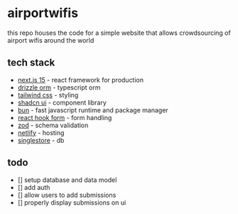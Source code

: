 # airportwifis

this repo houses the code for a simple website that allows crowdsourcing of airport wifis around the world

## tech stack

- [next.js 15](https://nextjs.org/) - react framework for production
- [drizzle orm](https://orm.drizzle.team/) - typescript orm
- [tailwind css](https://tailwindcss.com/) - styling
- [shadcn ui](https://ui.shadcn.com) - component library
- [bun](https://bun.sh/) - fast javascript runtime and package manager
- [react hook form](https://react-hook-form.com/) - form handling
- [zod](https://zod.dev/) - schema validation
- [netlify](https://netlify.app/) - hosting
- [singlestore](https://www.singlestore.com/) - db

## todo

- [] setup database and data model
- [] add auth
- [] allow users to add submissions
- [] properly display submissions on ui
